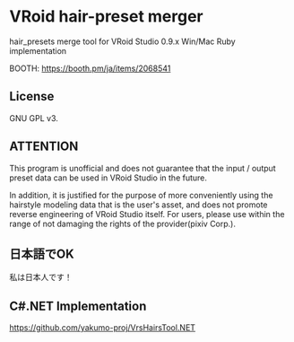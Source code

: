 # VRoid hair-preset merger

hair_presets merge tool for VRoid Studio 0.9.x Win/Mac
Ruby implementation

BOOTH:
https://booth.pm/ja/items/2068541

## License 
GNU GPL v3.

## ATTENTION
This program is unofficial and does not guarantee that the input / output preset data can be used in VRoid Studio in the future.

In addition, it is justified for the purpose of more conveniently using the hairstyle modeling data that is the user's asset, and does not promote reverse engineering of VRoid Studio itself. For users, please use within the range of not damaging the rights of the provider(pixiv Corp.).

## 日本語でOK
私は日本人です！

## C#.NET Implementation
https://github.com/yakumo-proj/VrsHairsTool.NET
